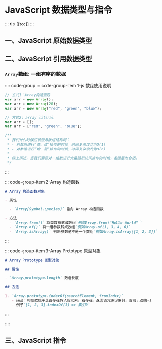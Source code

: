 # JavaScript 数据类型与指令

::: tip
[[toc]]
:::

## 一、JavaScript 原始数据类型

## 二、JavaScript 引用数据类型

### `Array`数组: 一组有序的数据

:::: code-group
::: code-group-item 1-js 数组使用说明

```js
// 方式1：Array构造函数
var arr = new Array();
var arr = new Array(20);
var arr = new Array("red", "green", "blue");

// 方式2: array literal
var arr = [];
var arr = ["red", "green", "blue"];

/**
 * 我们什么时候应该使用数组结构呢？
 * - 对数组进行“查、改”操作的时候，时间复杂度均为O(1)
 * - 对数组进行“增、删”操作的时候，时间复杂度均为O(n)
 *
 * 综上所述，当我们需要对一组数进行大量随机访问操作的时候，数组最为合适。
 */
```

:::

::: code-group-item 2-Array 构造函数

```md
# Array 构造函数对象

- 属性

  - `Array[Symbol.species]` 指向 Array 构造函数

- 方法
  - `Array.from()` 将类数组转成数组`例如Array.from("Hello World")`
  - `Array.of()` 将一组参数转成数组`例如Array.of(1, 3, 4, 6)`
  - `Array.isArray()` 判断参数是不是一个数组`例如Array.isArray([1, 2, 3])`
```

:::

::: code-group-item 3-Array Prototype 原型对象

```md
# Array Prototype 原型对象

## 属性

- `Array.prototype.length` 数组长度

## 方法

1. `Array.prototype.indexOf(searchElement, fromIndex)`
   - 描述：判断数组中是否存在传入的元素，若存在，返回该元素的索引，否则，返回-1
   - 例子`[1, 2, 3].indexOf(1) => 索引0`
```

:::

::::

## 三、JavaScript 指令
